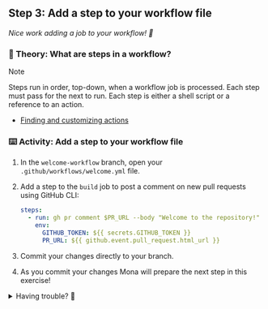 ## Step 3: Add a step to your workflow file

_Nice work adding a job to your workflow! :dancer:_

### 📖 Theory: What are steps in a workflow?

> [!NOTE]
> Steps run in order, top-down, when a workflow job is processed. Each step must pass for the next to run. Each step is either a shell script or a reference to an action.

- [Finding and customizing actions](https://docs.github.com/en/actions/learn-github-actions/finding-and-customizing-actions)

### ⌨️ Activity: Add a step to your workflow file

1. In the `welcome-workflow` branch, open your `.github/workflows/welcome.yml` file.
1. Add a step to the `build` job to post a comment on new pull requests using GitHub CLI:

   ```yaml
   steps:
     - run: gh pr comment $PR_URL --body "Welcome to the repository!"
       env:
         GITHUB_TOKEN: ${{ secrets.GITHUB_TOKEN }}
         PR_URL: ${{ github.event.pull_request.html_url }}
   ```

1. Commit your changes directly to your branch.
1. As you commit your changes Mona will prepare the next step in this exercise!

<details>
<summary>Having trouble? 🤷</summary><br/>

- Make sure the `steps` section is under the `build` job and properly indented.
- Ensure you have the correct environment variables set.

</details>
